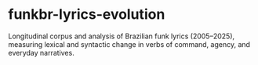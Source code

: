 # funkbr-lyrics-evolution
Longitudinal corpus and analysis of Brazilian funk lyrics (2005–2025), measuring lexical and syntactic change in verbs of command, agency, and everyday narratives.
